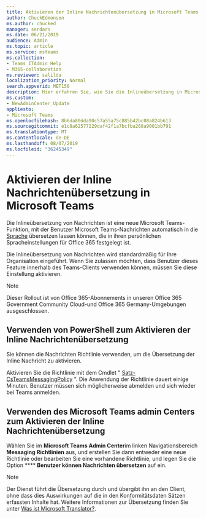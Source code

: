```yaml
---
title: Aktivieren der Inline Nachrichtenübersetzung in Microsoft Teams
author: ChuckEdmonson
ms.author: chucked
manager: serdars
ms.date: 06/21/2019
audience: Admin
ms.topic: article
ms.service: msteams
ms.collection:
- Teams_ITAdmin_Help
- M365-collaboration
ms.reviewer: salilda
localization_priority: Normal
search.appverid: MET150
description: Hier erfahren Sie, wie Sie die Inlineübersetzung in Microsoft Teams verwenden.
ms.custom:
- NewAdminCenter_Update
appliesto:
- Microsoft Teams
ms.openlocfilehash: 8b6da80dda90c57a55a75c885b42bc08a824b613
ms.sourcegitcommit: e1c8a62577229daf42f1a7bcfba268a9001bb791
ms.translationtype: MT
ms.contentlocale: de-DE
ms.lasthandoff: 08/07/2019
ms.locfileid: "36245349"
---
```

<a name="turn-on-inline-message-translation-in-microsoft-teams"></a>Aktivieren der Inline Nachrichtenübersetzung in Microsoft Teams 
=================================================

Die Inlineübersetzung von Nachrichten ist eine neue Microsoft Teams-Funktion, mit der Benutzer Microsoft Teams-Nachrichten automatisch in die [Sprache](https://support.office.com/article/translate-a-message-in-teams-d8926ce9-d6a6-47df-a416-f1adb62d3194) übersetzen lassen können, die in ihren persönlichen Spracheinstellungen für Office 365 festgelegt ist.

Die Inlineübersetzung von Nachrichten wird standardmäßig für Ihre Organisation eingeführt. Wenn Sie zulassen möchten, dass Benutzer dieses Feature innerhalb des Teams-Clients verwenden können, müssen Sie diese Einstellung aktivieren.

> [!NOTE]
>Dieser Rollout ist von Office 365-Abonnements in unseren Office 365 Government Community Cloud-und Office 365 Germany-Umgebungen ausgeschlossen.

## <a name="use-powershell-to-turn-on-inline-message-translation"></a>Verwenden von PowerShell zum Aktivieren der Inline Nachrichtenübersetzung

Sie können die Nachrichten Richtlinie verwenden, um die Übersetzung der Inline Nachricht zu aktivieren.

Aktivieren Sie die Richtlinie mit dem Cmdlet " [Satz-CsTeamsMessagingPolicy](https://docs.microsoft.com/powershell/module/skype/set-csteamsmessagingpolicy?view=skype-ps) ". Die Anwendung der Richtlinie dauert einige Minuten. Benutzer müssen sich möglicherweise abmelden und sich wieder bei Teams anmelden.

## <a name="use-the-microsoft-teams-admin-center-to-turn-on-inline-message-translation"></a>Verwenden des Microsoft Teams admin Centers zum Aktivieren der Inline Nachrichtenübersetzung

Wählen Sie im **Microsoft Teams Admin Center**im linken Navigationsbereich **Messaging Richtlinien** aus, und erstellen Sie dann entweder eine neue Richtlinie oder bearbeiten Sie eine vorhandene Richtlinie, und legen Sie die Option **** **Benutzer können Nachrichten übersetzen** auf ein.

> [!NOTE]
> Der Dienst führt die Übersetzung durch und übergibt ihn an den Client, ohne dass dies Auswirkungen auf die in den Konformitätsdaten Sätzen erfassten Inhalte hat. Weitere Informationen zur Übersetzung finden Sie unter [Was ist Microsoft Translator?](https://docs.microsoft.com/azure/cognitive-services/translator/translator-info-overview).